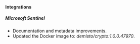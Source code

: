 
#### Integrations
##### Microsoft Sentinel
- Documentation and metadata improvements.
- Updated the Docker image to: *demisto/crypto:1.0.0.47970*.